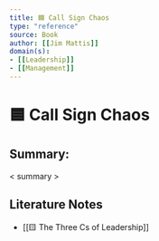 ```yaml
---
title: 🟦 Call Sign Chaos
type: "reference"
source: Book
author: [[Jim Mattis]]
domain(s):
- [[Leadership]]
- [[Management]]
---
```

# 🟦 Call Sign Chaos

## Summary:

< summary >

## Literature Notes

- [[🟨 The Three Cs of Leadership]]
